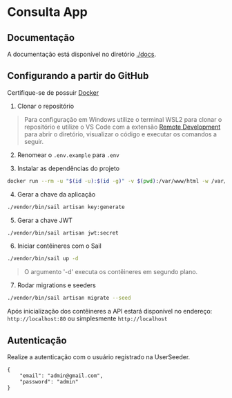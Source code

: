 # Consulta App

## Documentação
A documentação está disponível no diretório [./docs](./docs/index.md).

## Configurando a partir do GitHub
Certifique-se de possuir [Docker](https://docs.docker.com/get-docker/)

1. Clonar o repositório
> Para configuração em Windows utilize o terminal WSL2 para clonar o repositório e utilize o VS Code com a extensão [Remote Development](https://marketplace.visualstudio.com/items?itemName=ms-vscode-remote.vscode-remote-extensionpack) para abrir o diretório, visualizar o código e executar os comandos a seguir.

2. Renomear o `.env.example` para `.env`

3. Instalar as dependências do projeto
```bash
docker run --rm -u "$(id -u):$(id -g)" -v $(pwd):/var/www/html -w /var/www/html laravelsail/php84-composer:latest composer install --ignore-platform-reqs
```

4. Gerar a chave da aplicação
```bash
./vendor/bin/sail artisan key:generate
```

5. Gerar a chave JWT
```bash
./vendor/bin/sail artisan jwt:secret
```

6. Iniciar contêineres com o Sail
```bash
./vendor/bin/sail up -d
```
> O argumento '-d' executa os contêineres em segundo plano.

7. Rodar migrations e seeders
```bash
./vendor/bin/sail artisan migrate --seed 
```

Após inicialização dos contêineres a API estará disponível no endereço: `http://localhost:80` ou simplesmente `http://localhost`

## Autenticação
Realize a autenticação com o usuário registrado na UserSeeder.
```
{
	"email": "admin@gmail.com",
	"password": "admin"
}
```